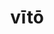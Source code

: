 ---
title: vītō
meaning: to avoid
ch: thirteen
pos: verb
inf: vītāre
secondppstem: vīt
infend: āre
conjugation: first
derivative: inevitable
f2: yes
f: yes
---